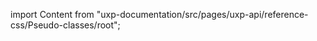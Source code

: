 
import Content from "uxp-documentation/src/pages/uxp-api/reference-css/Pseudo-classes/root";

<Content query="product=xd"/>
